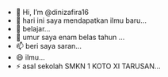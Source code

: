 - 👋 Hi, I’m @dinizafira16
- 👀 hari ini saya mendapatkan ilmu baru...
- 🌱 belajar...
- 💞️ umur saya enam belas tahun ...
- 📫 beri saya saran...
- 😄 ilmu...
- ⚡ asal sekolah SMKN 1 KOTO XI TARUSAN...

<!---
firaaaaa13/firaaaaa13 is a ✨ special ✨ repository because its `README.md` (this file) appears on your GitHub profile.
You can click the Preview link to take a look at your changes.
--->
